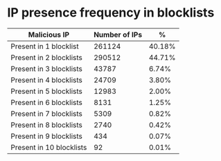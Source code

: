 # IP presence frequency in blocklists
| Malicious IP | Number of IPs | % |
|----|----|----|
| Present in 1 blocklist | 261124 | 40.18% |
| Present in 2 blocklists | 290512 | 44.71% |
| Present in 3 blocklists | 43787 | 6.74% |
| Present in 4 blocklists | 24709 | 3.80% |
| Present in 5 blocklists | 12983 | 2.00% |
| Present in 6 blocklists | 8131 | 1.25% |
| Present in 7 blocklists | 5309 | 0.82% |
| Present in 8 blocklists | 2740 | 0.42% |
| Present in 9 blocklists | 434 | 0.07% |
| Present in 10 blocklists | 92 | 0.01% |
